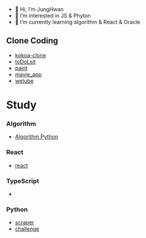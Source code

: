 - 👋 Hi, I’m JungHwan
- 👀 I’m interested in JS & Phyton
- 🌱 I’m currently learning algorithm & React & Oracle

## Clone Coding
- [kokoa-clone](https://github.com/wjdghks963/kokoa-clone-2020)
- [toDoLsit](https://github.com/wjdghks963/js_vanilla_toDoList)
- [paint](https://github.com/wjdghks963/paintjs)
- [mavie_app](https://github.com/wjdghks963/move_app)
- [wetube](https://github.com/wjdghks963/wetube)


# Study


### Algorithm
- [Algorithm Python](https://github.com/wjdghks963/algorithm)

### React
- [react](https://github.com/wjdghks963/react)

### TypeScript
- 

### Python
- [scraper](https://github.com/wjdghks963/python_scraper)
- [challenge](https://github.com/wjdghks963/challenge_python)

<!---
wjdghks963/wjdghks963 is a ✨ special ✨ repository because its `README.md` (this file) appears on your GitHub profile.
You can click the Preview link to take a look at your changes.
--->
